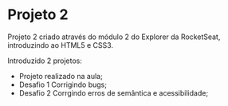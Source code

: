 # Projeto 2

Projeto 2 criado através do módulo 2 do Explorer da RocketSeat, introduzindo ao HTML5 e CSS3.

Introduzido 2 projetos:

- Projeto realizado na aula;
- Desafio 1 Corrigindo bugs;
- Desafio 2 Corrgindo erros de semântica e acessibilidade;
